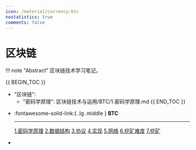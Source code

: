 ```yaml
---
icon: /material/currency-btc
nostatistics: true
comments: false
---
```


# 区块链

!!! note "Abstract"
    区块链技术学习笔记。

{{ BEGIN_TOC }}
- "区块链":
    - "密码学原理": 区块链技术与运用/BTC/1.密码学原理.md
{{ END_TOC }}


<div class="grid cards" markdown>

-   :fontawesome-solid-link:{ .lg .middle } __BTC__

    ---
    
    [1.密码学原理](区块链技术与运用/BTC/1.密码学原理.md)
    [2.数据结构](区块链技术与运用/BTC/2.数据结构.md)
    [3.协议](区块链技术与运用/BTC/3.协议.md)
    [4.实现](区块链技术与运用/BTC/4.实现.md)
    [5.网络](区块链技术与运用/BTC/5.网络.md)
    [6.挖矿难度](区块链技术与运用/BTC/6.挖矿难度.md)
    [7.挖矿](区块链技术与运用/BTC/7.挖矿.md)
    

-

</div>

